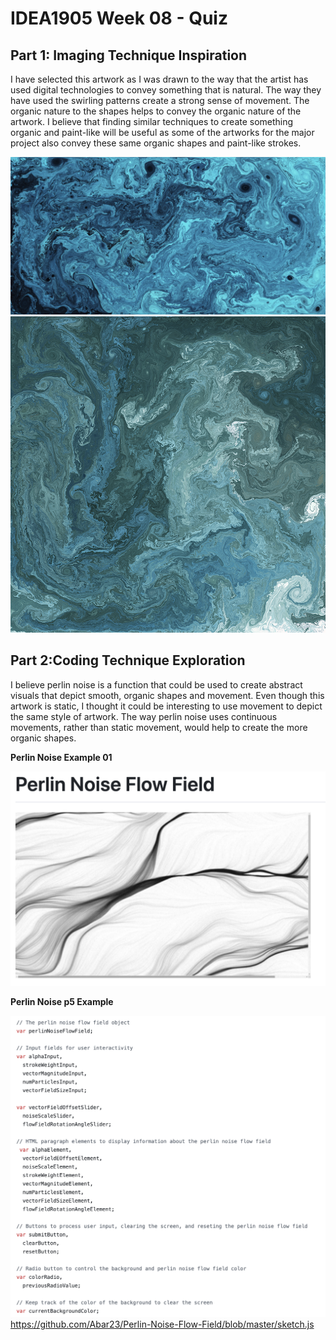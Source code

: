 
# IDEA1905 Week 08 - Quiz

## Part 1: Imaging Technique Inspiration

I have selected this artwork as I was drawn to the way that the artist has used digital technologies to convey something that is natural. The way they have used the swirling patterns create a strong sense of movement. The organic nature to the shapes helps to convey the organic nature of the artwork. I believe that finding similar techniques to create something organic and paint-like will be useful as some of the artworks for the major project also convey these same organic shapes and paint-like strokes.

![alt text](<Gyre_35700_Mark Stock_01.png>)
![alt text](<Gyre_35700_Mark Stock_02.png>)

## Part 2:Coding Technique Exploration

I believe perlin noise is a function that could be used to create abstract visuals that depict smooth, organic shapes and movement. Even though this artwork is static, I thought it could be interesting to use movement to depict the same style of artwork. The way perlin noise uses continuous movements, rather than static movement, would help to create the more organic shapes.

**Perlin Noise Example 01**

![alt text](<PerlinNosie_Example 01.png>)

**Perlin Noise p5 Example**

![alt text](PerlinNoise_Code_Example.png)
https://github.com/Abar23/Perlin-Noise-Flow-Field/blob/master/sketch.js
